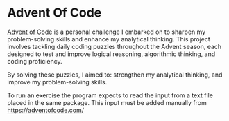 # Advent Of Code

[Advent of Code](https://adventofcode.com/) is a personal challenge I embarked on to sharpen my problem-solving skills and enhance my analytical thinking. This project involves tackling daily coding puzzles throughout the Advent season, each designed to test and improve logical reasoning, algorithmic thinking, and coding proficiency.

By solving these puzzles, I aimed to: strengthen my analytical thinking, and improve my problem-solving skills.  

To run an exercise the program expects to read the input from a text file placed in the same package. This input must be added manually from https://adventofcode.com/
